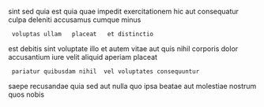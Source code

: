 <!--
title: Universal real-time portal
author: Meaghan
date: 2014-06-18-0017
link: 2014-06-18-0017-universal-real-time-portal
tags: [JQuery,source,ajax,HTML5]
-->

sint sed   quia est  quia quae impedit
exercitationem hic aut consequatur culpa
deleniti accusamus cumque    minus
 	 voluptas ullam   placeat   et distinctio
est debitis sint voluptate illo et autem
 vitae aut quis nihil
corporis dolor  accusantium   iure velit aliquid aperiam
    placeat
 	 pariatur quibusdam nihil  vel voluptates consequuntur
saepe recusandae quia
sed aut nulla quo ipsa   beatae aut molestiae
nostrum quos nobis